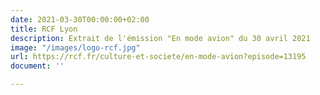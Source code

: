 ```yaml
---
date: 2021-03-30T00:00:00+02:00
title: RCF Lyon
description: Extrait de l'émission "En mode avion" du 30 avril 2021
image: "/images/logo-rcf.jpg"
url: https://rcf.fr/culture-et-societe/en-mode-avion?episode=13195
document: ''

---
```

